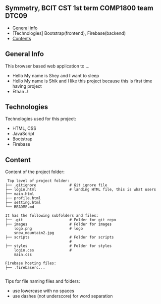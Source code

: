 ## Symmetry, BCIT CST 1st term COMP1800 team DTC09

* [General info](#general-info)
* [Technologies] Bootstrap(frontend), Firebase(backend)
* [Contents](#content)

## General Info
This browser based web application to ...
* Hello My name is Shey and I want to sleep
* Hello My name is Shik and I like this project because this is first time having project
* Ethan J
	
## Technologies
Technologies used for this project:
* HTML, CSS
* JavaScript
* Bootstrap 
* Firebase
	
## Content
Content of the project folder:

```
 Top level of project folder: 
├── .gitignore               # Git ignore file
├── login.html               # landing HTML file, this is what users ├── main.html  
├── profile.html
├── setting.html    
└── README.md

It has the following subfolders and files:
├── .git                     # Folder for git repo
├── images                   # Folder for images
    logo.png                 # logo
    snow_mountain2.jpg  
├── scripts                  # Folder for scripts
                             # 
├── styles                   # Folder for styles
    login.css                # 
    main.css

Firebase hosting files: 
├── .firebaserc...


```

Tips for file naming files and folders:
* use lowercase with no spaces
* use dashes (not underscore) for word separation

